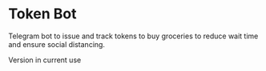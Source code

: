 # Token Bot

Telegram bot to issue and track tokens to buy groceries to reduce wait time and ensure social distancing.

Version in current use
